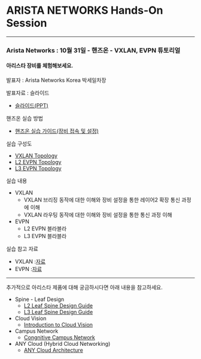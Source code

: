 # ARISTA NETWORKS Hands-On Session

---
### Arista Networks : 10월 31일 - 핸즈온 - VXLAN, EVPN 튜토리얼

#### 아리스타 장비를 체험해보세요.

발표자 : Arista Networks Korea 박세일차장 

발표자료 : 슬라이드
* [슬라이드(PPT)](...)

핸즈온 실습 방법
* [핸즈온 실습 가이드(장비 접속 및 설정)](https://github.com/mgsang/19handson/tree/master/Guide)

실습 구성도
* [VXLAN Topology](https://github.com/mgsang/19handson/blob/master/Topology/Hands-on_VXLAN.jpg)
* [L2 EVPN Topology](https://github.com/mgsang/19handson/blob/master/Topology/Hands-on_EVPN(L2).jpg)
* [L3 EVPN Topology](https://github.com/mgsang/19handson/blob/master/Topology/Hands-on_EVPN(L3).jpg)

실습 내용
- VXLAN
  - VXLAN 브리징 동작에 대한 이해와 장비 설정을 통한 레이어2 확장 통신 과정에 이해
  - VXLAN 라우팅 동작에 대한 이해와 장비 설정을 통한 통신 과정 이해
- EVPN
  - L2 EVPN 블라블라
  - L3 EVPN 블라블라

실습 참고 자료
* VXLAN :[자료](...)
* EVPN :[자료](...)


*** 

추가적으로 아리스타 제품에 대해 궁금하시다면 아래 내용을 참고하세요.
- Spine - Leaf Design
  - [L2 Leaf Spine Design Guide](https://downloads.arista.com/DesignGuides/L2LS_Design_Guide.pdf?Expires=1571729003&Signature=StYEh~gv5iaIurcqLPNIIO20baM6VzhTz4isAb0e8NdpQJInBnde2Rp0oHe0akUDwtcETYekz48SHjhSikuXXNP4jSD6lm-k3z0S4okU26MoW~bLWJBp6ZUeDGd5dwDbFf5QNazSF4TAbsPMytIDgI2hiOLnakIOzAayvbX1qE1bMfrTPI~ZAgi23IVQQRyZjHKknybElFB9M5GwuVnCMRc03zRn5~w~8uRbKV699CVbW4naMv-2eTLzoCdEyE8R4pRkKSSDhEq3-19Otbal7UniC94la7fVxnluUef1ACCoYthC9-LJMsCQ6oBb4qSzRd0C6rMK5pI09XxwlJyaZA__&Key-Pair-Id=APKAJIVJRQERDQSM5TDQ)
  - [L3 Leaf Spine Design Guide](https://www.arista.com/custom_data/downloads/?f=/support/download/DesignGuides/Arista_L3LS_Design_Deployment_Guide.pdf)
- Cloud Vision
  - [Introduction to Cloud Vision](https://www.arista.com/en/cg-cv/cv-introduction-to-cloudvision)
- Campus Network  
  - [Congnitive Campus Network](https://www.arista.com/ko/solutions/cognitive-campus-network)
- ANY Cloud (Hybrid Cloud Networking)
  - [ANY Cloud Architecture](https://www.arista.com/en/solutions/hybrid-cloud)
